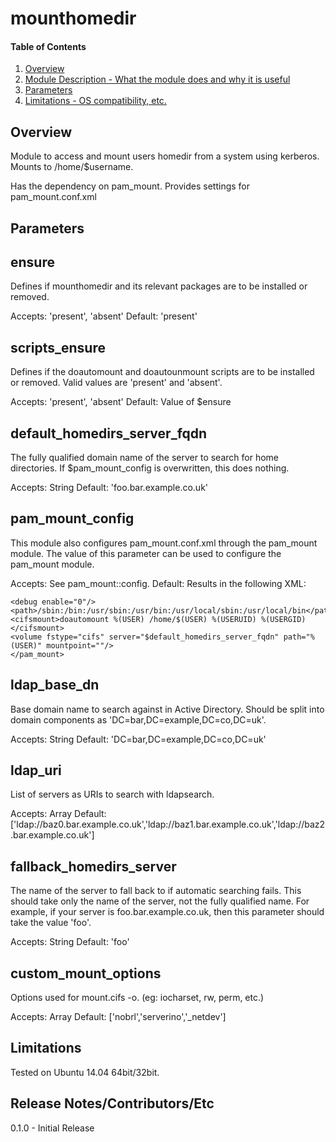 # mounthomedir

#### Table of Contents

1. [Overview](#overview)
2. [Module Description - What the module does and why it is useful](#module-description)
3. [Parameters](#usage)
4. [Limitations - OS compatibility, etc.](#limitations)

## Overview

Module to access and mount users homedir from a system using kerberos. Mounts to /home/$username.

Has the dependency on pam_mount. Provides settings for pam_mount.conf.xml

## Parameters

ensure
------

Defines if mounthomedir and its relevant packages are to be installed or removed.

Accepts: 'present', 'absent'
Default: 'present'

scripts_ensure
--------------

Defines if the doautomount and doautounmount scripts are to be installed or removed. Valid values are 'present' and 'absent'.

Accepts: 'present', 'absent'
Default: Value of $ensure

default_homedirs_server_fqdn
----------------------------

The fully qualified domain name of the server to search for home directories.
If $pam_mount_config is overwritten, this does nothing.

Accepts: String
Default: 'foo.bar.example.co.uk'

pam_mount_config
----------------

This module also configures pam_mount.conf.xml through the pam_mount module. 
The value of this parameter can be used to configure the pam_mount module.

Accepts: See pam_mount::config.
Default: Results in the following XML:
```<pam_mount>
<debug enable="0"/>
<path>/sbin:/bin:/usr/sbin:/usr/bin:/usr/local/sbin:/usr/local/bin</path>
<cifsmount>doautomount %(USER) /home/$(USER) %(USERUID) %(USERGID)</cifsmount>
<volume fstype="cifs" server="$default_homedirs_server_fqdn" path="%(USER)" mountpoint=""/> 
</pam_mount>
```

ldap_base_dn
------------

Base domain name to search against in Active Directory.
Should be split into domain components as 'DC=bar,DC=example,DC=co,DC=uk'.

Accepts: String
Default: 'DC=bar,DC=example,DC=co,DC=uk'

ldap_uri
--------

List of servers as URIs to search with ldapsearch. 

Accepts: Array
Default: ['ldap://baz0.bar.example.co.uk','ldap://baz1.bar.example.co.uk','ldap://baz2.bar.example.co.uk']

fallback_homedirs_server
------------------------

The name of the server to fall back to if automatic searching fails.
This should take only the name of the server, not the fully qualified name.
For example, if your server is foo.bar.example.co.uk, then this parameter should
take the value 'foo'.

Accepts: String
Default: 'foo'

custom_mount_options
--------------------

Options used for mount.cifs -o. (eg: iocharset, rw, perm, etc.)

Accepts: Array
Default: ['nobrl','serverino','_netdev']
	
## Limitations

Tested on Ubuntu 14.04 64bit/32bit.

## Release Notes/Contributors/Etc 

0.1.0 - Initial Release
